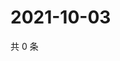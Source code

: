# 2021-10-03

共 0 条

<!-- BEGIN WEIBO -->
<!-- 最后更新时间 Sun Oct 03 2021 17:12:56 GMT+0800 (China Standard Time) -->

<!-- END WEIBO -->
